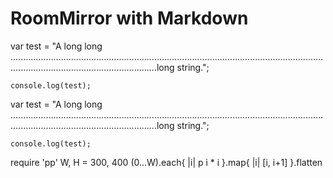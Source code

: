 # RoomMirror with Markdown
<p class="rm-cfg" data-eval="{
  mode        : 'javascript',
  lineNumbers : true,
  lineWrapping: true
}"></p>
    var test = "A long long ......................................................................................................................................................................................long string.";

    console.log(test);

<p class="rm-cfg" data-eval="{
  mode        : 'javascript',
  lineNumbers : true,
  lineWrapping: false
}"></p>
    var test = "A long long ......................................................................................................................................................................................long string.";

    console.log(test);

<p class="rm-cfg" data-eval="{mode: 'ruby', lineWrapping: false}"></p>
    require 'pp'
    W, H = 300, 400
    (0...W).each{ |i| p i * i }.map{ |i| [i, i+1] }.flatten
